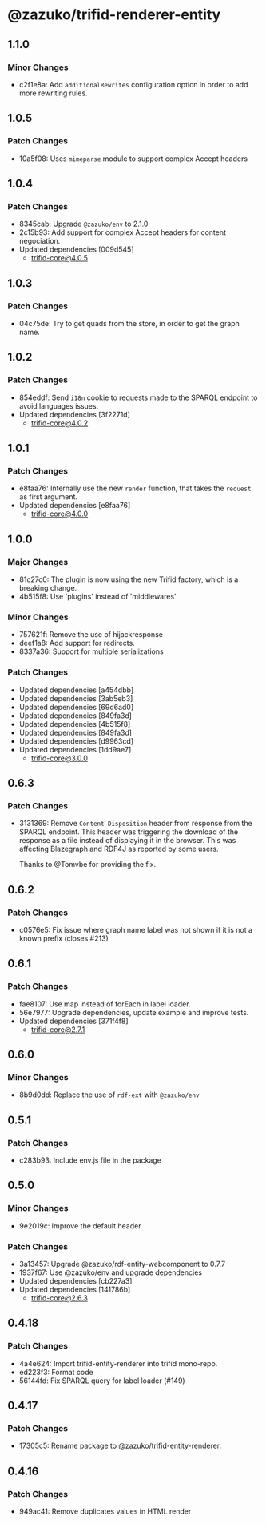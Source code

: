 # @zazuko/trifid-renderer-entity

## 1.1.0

### Minor Changes

- c2f1e8a: Add `additionalRewrites` configuration option in order to add more rewriting rules.

## 1.0.5

### Patch Changes

- 10a5f08: Uses `mimeparse` module to support complex Accept headers

## 1.0.4

### Patch Changes

- 8345cab: Upgrade `@zazuko/env` to 2.1.0
- 2c15b93: Add support for complex Accept headers for content negociation.
- Updated dependencies [009d545]
  - trifid-core@4.0.5

## 1.0.3

### Patch Changes

- 04c75de: Try to get quads from the store, in order to get the graph name.

## 1.0.2

### Patch Changes

- 854eddf: Send `i18n` cookie to requests made to the SPARQL endpoint to avoid languages issues.
- Updated dependencies [3f2271d]
  - trifid-core@4.0.2

## 1.0.1

### Patch Changes

- e8faa76: Internally use the new `render` function, that takes the `request` as first argument.
- Updated dependencies [e8faa76]
  - trifid-core@4.0.0

## 1.0.0

### Major Changes

- 81c27c0: The plugin is now using the new Trifid factory, which is a breaking change.
- 4b515f8: Use 'plugins' instead of 'middlewares'

### Minor Changes

- 757621f: Remove the use of hijackresponse
- deef1a8: Add support for redirects.
- 8337a36: Support for multiple serializations

### Patch Changes

- Updated dependencies [a454dbb]
- Updated dependencies [3ab5eb3]
- Updated dependencies [69d6ad0]
- Updated dependencies [849fa3d]
- Updated dependencies [4b515f8]
- Updated dependencies [849fa3d]
- Updated dependencies [d9963cd]
- Updated dependencies [1dd9ae7]
  - trifid-core@3.0.0

## 0.6.3

### Patch Changes

- 3131369: Remove `Content-Disposition` header from response from the SPARQL endpoint.
  This header was triggering the download of the response as a file instead of displaying it in the browser.
  This was affecting Blazegraph and RDF4J as reported by some users.

  Thanks to @Tomvbe for providing the fix.

## 0.6.2

### Patch Changes

- c0576e5: Fix issue where graph name label was not shown if it is not a known prefix (closes #213)

## 0.6.1

### Patch Changes

- fae8107: Use map instead of forEach in label loader.
- 56e7977: Upgrade dependencies, update example and improve tests.
- Updated dependencies [371f4f8]
  - trifid-core@2.7.1

## 0.6.0

### Minor Changes

- 8b9d0dd: Replace the use of `rdf-ext` with `@zazuko/env`

## 0.5.1

### Patch Changes

- c283b93: Include env.js file in the package

## 0.5.0

### Minor Changes

- 9e2019c: Improve the default header

### Patch Changes

- 3a13457: Upgrade @zazuko/rdf-entity-webcomponent to 0.7.7
- 1937f67: Use @zazuko/env and upgrade dependencies
- Updated dependencies [cb227a3]
- Updated dependencies [141786b]
  - trifid-core@2.6.3

## 0.4.18

### Patch Changes

- 4a4e624: Import trifid-entity-renderer into trifid mono-repo.
- ed223f3: Format code
- 56144fd: Fix SPARQL query for label loader (#149)

## 0.4.17

### Patch Changes

- 17305c5: Rename package to @zazuko/trifid-entity-renderer.

## 0.4.16

### Patch Changes

- 949ac41: Remove duplicates values in HTML render
